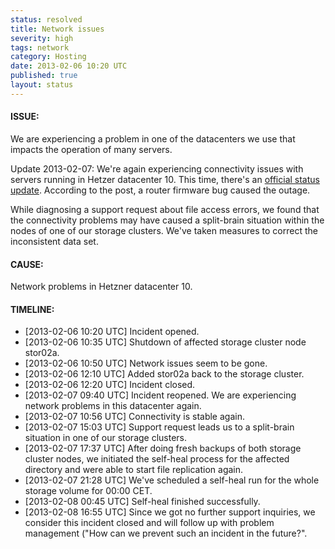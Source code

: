```yaml
---
status: resolved
title: Network issues
severity: high
tags: network
category: Hosting
date: 2013-02-06 10:20 UTC
published: true
layout: status
---
```


#### ISSUE:

We are experiencing a problem in one of the datacenters we use that impacts the operation of many servers. 

Update 2013-02-07: We're again experiencing connectivity issues with servers running in Hetzer datacenter 10. This time, there's an [official status update](http://www.hetzner-status.de/en.html#1258). According to the post, a router firmware bug caused the outage.

While diagnosing a support request about file access errors, we found that the connectivity problems may have caused a split-brain situation within the nodes of one of our storage clusters. We've taken measures to correct the inconsistent data set.


#### CAUSE:

Network problems in Hetzner datacenter 10.


#### TIMELINE:

* [2013-02-06 10:20 UTC] Incident opened.
* [2013-02-06 10:35 UTC] Shutdown of affected storage cluster node stor02a.
* [2013-02-06 10:50 UTC] Network issues seem to be gone.
* [2013-02-06 12:10 UTC] Added stor02a back to the storage cluster.
* [2013-02-06 12:20 UTC] Incident closed. 
* [2013-02-07 09:40 UTC] Incident reopened. We are experiencing network problems in this datacenter again.
* [2013-02-07 10:56 UTC] Connectivity is stable again.
* [2013-02-07 15:03 UTC] Support request leads us to a split-brain situation in one of our storage clusters.
* [2013-02-07 17:37 UTC] After doing fresh backups of both storage cluster nodes, we initiated the self-heal process for the affected directory and were able to start file replication again.
* [2013-02-07 21:28 UTC] We've scheduled a self-heal run for the whole storage volume for 00:00 CET.
* [2013-02-08 00:45 UTC] Self-heal finished successfully.
* [2013-02-08 16:55 UTC] Since we got no further support inquiries, we consider this incident closed and will follow up with problem management ("How can we prevent such an incident in the future?".
